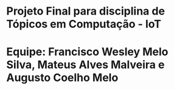 # Projeto Final para disciplina de Tópicos em Computação - IoT
# Equipe: Francisco Wesley Melo Silva, Mateus Alves Malveira e Augusto Coelho Melo
